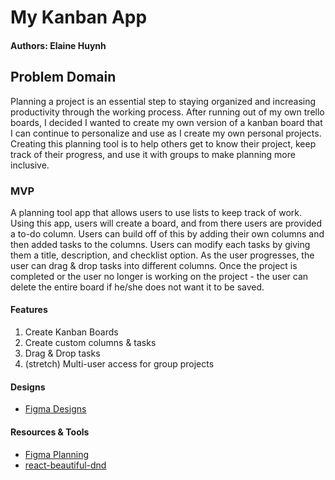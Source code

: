 # My Kanban App
#### Authors: Elaine Huynh

## Problem Domain
Planning a project is an essential step to staying organized and increasing productivity through the working process. After running out of my own trello boards, I decided I wanted to create my own version of a kanban board that I can continue to personalize and use as I create my own personal projects. Creating this planning tool is to help others get to know their project, keep track of their progress, and use it with groups to make planning more inclusive. 

### MVP 
A planning tool app that allows users to use lists to keep track of work. Using this app, users will create a board, and from there users are provided a to-do column.  Users can build off of this by adding their own columns and then added tasks to the columns.  Users can modify each tasks by giving them a title, description, and checklist option. As the user progresses, the user can drag & drop tasks into different columns. Once the project is completed or the user no longer is working on the project - the user can delete the entire board if he/she does not want it to be saved.

#### Features
1. Create Kanban Boards
2. Create custom columns & tasks
3. Drag & Drop tasks
4. (stretch) Multi-user access for group projects

#### Designs
- [Figma Designs](https://www.figma.com/file/2kKYzS2FF22vYHfIXC0UsS/my-brain?node-id=0%3A1)

#### Resources & Tools
- [Figma Planning](https://www.figma.com/file/u8LrkBSSwuCkDmFd4rt5TV/My-Brain?node-id=0%3A1)
- [react-beautiful-dnd](https://www.npmjs.com/package/react-beautiful-dnd)

